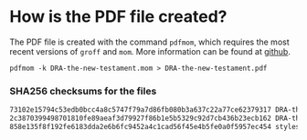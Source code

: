 # How is the PDF file created?
The PDF file is created with the command `pdfmom`, which requires the most recent versions of `groff` and `mom`.
More information can be found at [github](https://github.com/0xR3V/Bibles).

```shell
pdfmom -k DRA-the-new-testament.mom > DRA-the-new-testament.pdf
```

### SHA256 checksums for the files
```txt
73102e15794c53edb0bcc4a8c5747f79a7d86fb080b3a637c22a77ce62379317 DRA-the-new-testament.mom
2c3870399498701810fe89aeaf3d79927f86b1e5b5329c92d7cb436b23ecb162 DRA-the-new-testament.pdf
858e135f8f192fe6183dda2e6b6fc9452a4c1cad56f45e4b5fe0a0f5957ec454 stylesheet.mom
```

<!-- 52ea6cca75fbc0f4a10d3ac6e99e16d1 -->
